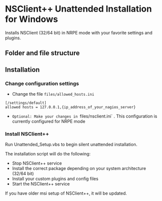 # NSClient++ Unattended Installation for Windows
Installs NSClient (32/64 bit) in NRPE mode with your favorite settings and plugins.

## Folder and file structure

## Installation

### Change configuration settings

* Change the file `files/allowed_hosts.ini`
```
[/settings/default]
allowed hosts = 127.0.0.1,{ip_address_of_your_nagios_server}
```

* `Optional: Make your changes in `files/nsclient.ini` . This configuration is currently configured for NRPE mode

### Install NSClient++

Run Unattended_Setup.vbs to begin silent unattended installation. 

The installation script will do the following:

* Stop NSClient++ service
* Install the correct package depending on your system architecture (32/64 bit)
* Install your custom plugins and config files
* Start the NSClient++ service

If you have older msi setup of NSClient++, it will be updated.

